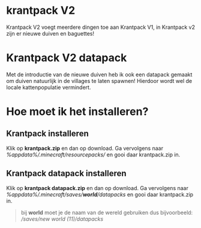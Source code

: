 # krantpack V2

Krantpack V2 voegt meerdere dingen toe aan Krantpack V1, in Krantpack v2 zijn er nieuwe duiven en baguettes!

# Krantpack V2 datapack
Met de introductie van de nieuwe duiven heb ik ook een datapack gemaakt om duiven natuurlijk in de villages te laten spawnen! Hierdoor wordt wel de locale kattenpopulatie vermindert.

# Hoe moet ik het installeren?
## Krantpack installeren
Klik op **krantpack.zip** en dan op download.
Ga vervolgens naar *%appdata%/.minecraft/resourcepacks/* en gooi daar krantpack.zip in.

## Krantpack datapack installeren
Klik op **krantpack datapack.zip** en dan op download.
Ga vervolgens naar *%appdata%/.minecraft/saves/**world**/datapacks* en gooi daar krantpack.zip in.

> bij **world** moet je de naam van de wereld gebruiken dus bijvoorbeeld: */saves/new world (11)/datapacks*
